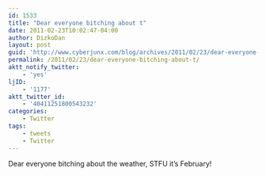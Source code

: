 ```yaml
---
id: 1533
title: "Dear everyone bitching about t"
date: 2011-02-23T10:02:47-04:00
author: DizkoDan
layout: post
guid: 'http://www.cyberjunx.com/blog/archives/2011/02/23/dear-everyone-bitching-about-t/'
permalink: /2011/02/23/dear-everyone-bitching-about-t/
aktt_notify_twitter:
    - 'yes'
ljID:
    - '1177'
aktt_twitter_id:
    - '40411251800543232'
categories:
    - Twitter
tags:
    - tweets
    - Twitter
---
```


Dear everyone bitching about the weather, STFU it’s February!